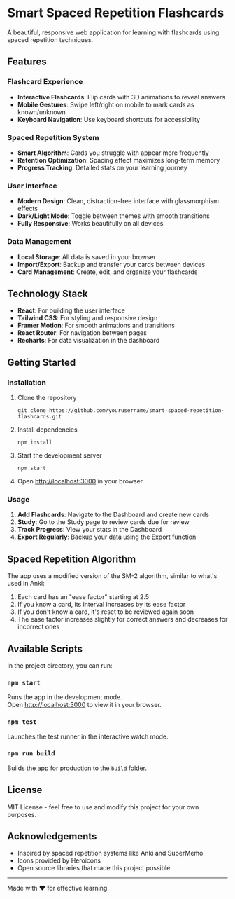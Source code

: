 # Smart Spaced Repetition Flashcards

A beautiful, responsive web application for learning with flashcards using spaced repetition techniques.

## Features

### Flashcard Experience

- **Interactive Flashcards**: Flip cards with 3D animations to reveal answers
- **Mobile Gestures**: Swipe left/right on mobile to mark cards as known/unknown
- **Keyboard Navigation**: Use keyboard shortcuts for accessibility

### Spaced Repetition System

- **Smart Algorithm**: Cards you struggle with appear more frequently
- **Retention Optimization**: Spacing effect maximizes long-term memory
- **Progress Tracking**: Detailed stats on your learning journey

### User Interface

- **Modern Design**: Clean, distraction-free interface with glassmorphism effects
- **Dark/Light Mode**: Toggle between themes with smooth transitions
- **Fully Responsive**: Works beautifully on all devices

### Data Management

- **Local Storage**: All data is saved in your browser
- **Import/Export**: Backup and transfer your cards between devices
- **Card Management**: Create, edit, and organize your flashcards

## Technology Stack

- **React**: For building the user interface
- **Tailwind CSS**: For styling and responsive design
- **Framer Motion**: For smooth animations and transitions
- **React Router**: For navigation between pages
- **Recharts**: For data visualization in the dashboard

## Getting Started

### Installation

1. Clone the repository

   ```
   git clone https://github.com/yourusername/smart-spaced-repetition-flashcards.git
   ```

2. Install dependencies

   ```
   npm install
   ```

3. Start the development server

   ```
   npm start
   ```

4. Open [http://localhost:3000](http://localhost:3000) in your browser

### Usage

1. **Add Flashcards**: Navigate to the Dashboard and create new cards
2. **Study**: Go to the Study page to review cards due for review
3. **Track Progress**: View your stats in the Dashboard
4. **Export Regularly**: Backup your data using the Export function

## Spaced Repetition Algorithm

The app uses a modified version of the SM-2 algorithm, similar to what's used in Anki:

1. Each card has an "ease factor" starting at 2.5
2. If you know a card, its interval increases by its ease factor
3. If you don't know a card, it's reset to be reviewed again soon
4. The ease factor increases slightly for correct answers and decreases for incorrect ones

## Available Scripts

In the project directory, you can run:

### `npm start`

Runs the app in the development mode.\
Open [http://localhost:3000](http://localhost:3000) to view it in your browser.

### `npm test`

Launches the test runner in the interactive watch mode.

### `npm run build`

Builds the app for production to the `build` folder.

## License

MIT License - feel free to use and modify this project for your own purposes.

## Acknowledgements

- Inspired by spaced repetition systems like Anki and SuperMemo
- Icons provided by Heroicons
- Open source libraries that made this project possible

---

Made with ❤️ for effective learning
